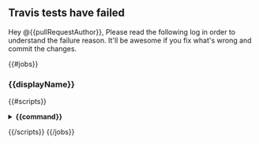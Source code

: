 ## Travis tests have failed

Hey @{{pullRequestAuthor}},
Please read the following log in order to understand the failure reason.
It'll be awesome if you fix what's wrong and commit the changes.

{{#jobs}}

### {{displayName}}

{{#scripts}}

<details>
  <summary>
    <strong>
     {{command}}
    </strong>
  </summary>

```
{{&contents}}
```

</details>

{{/scripts}}
{{/jobs}}
